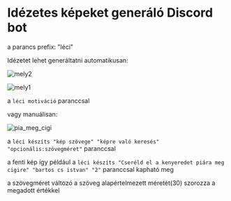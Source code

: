 # Idézetes képeket generáló Discord bot

a parancs prefix: "léci"

Idézetet lehet generáltatni automatikusan:

![mely2](https://user-images.githubusercontent.com/80597697/131226303-fd0e02b8-7add-4a25-b400-94d97673b9f1.jpg)

![mely1](https://user-images.githubusercontent.com/80597697/131226310-b1fae00d-dff0-449b-8dfb-2d9d354262fb.jpg)

a `léci motiváció` paranccsal

vagy manuálisan:

![pia_meg_cigi](https://user-images.githubusercontent.com/80597697/131226364-e8ad0a9b-7760-43ca-9a13-0e3e454497d4.jpg)

a `léci készíts "kép szövege" "képre való keresés" "opcionális:szövegméret"` paranccsal

a fenti kép így például a `léci készíts "Cseréld el a kenyeredet piára meg cigire" "bartos cs istvan" "2"` paranccsal kapható meg

a szövegméret változó a szöveg alapértelmezett méretét(30) szorozza a megadott értékkel
